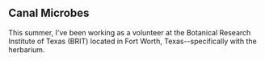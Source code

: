 ## Canal Microbes

This summer, I've been working as a volunteer at the Botanical Research Institute of Texas (BRIT) located in Fort Worth, Texas--specifically with the herbarium. 
